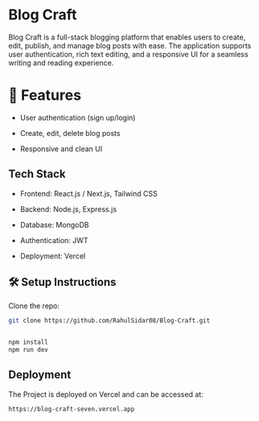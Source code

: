 # Blog Craft

Blog Craft is a full-stack blogging platform that enables users to create, edit, publish, and manage blog posts with ease. The application supports user authentication, rich text editing, and a responsive UI for a seamless writing and reading experience.
 # 🚀 Features


- User authentication (sign up/login)

- Create, edit, delete blog posts

- Responsive and clean UI





## Tech Stack

- Frontend: React.js / Next.js, Tailwind CSS 

- Backend: Node.js, Express.js

- Database: MongoDB 

- Authentication: JWT 

- Deployment:  Vercel


## 🛠️ Setup Instructions

Clone the repo:

```bash
git clone https://github.com/RahulSidar08/Blog-Craft.git
  
```


```bash
npm install
npm run dev

```


## Deployment

The Project is deployed on Vercel and can be accessed at:

```bash
https://blog-craft-seven.vercel.app
```


